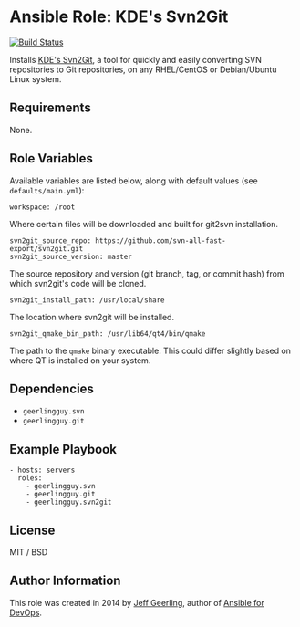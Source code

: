 # Ansible Role: KDE's Svn2Git

[![Build Status](https://travis-ci.com/geerlingguy/ansible-role-svn2git.svg?branch=master)](https://travis-ci.com/geerlingguy/ansible-role-svn2git)

Installs [KDE's Svn2Git](https://techbase.kde.org/Projects/MoveToGit/UsingSvn2Git), a tool for quickly and easily converting SVN repositories to Git repositories, on any RHEL/CentOS or Debian/Ubuntu Linux system.

## Requirements

None.

## Role Variables

Available variables are listed below, along with default values (see `defaults/main.yml`):

    workspace: /root

Where certain files will be downloaded and built for git2svn installation.

    svn2git_source_repo: https://github.com/svn-all-fast-export/svn2git.git
    svn2git_source_version: master

The source repository and version (git branch, tag, or commit hash) from which svn2git's code will be cloned.

    svn2git_install_path: /usr/local/share

The location where svn2git will be installed.

    svn2git_qmake_bin_path: /usr/lib64/qt4/bin/qmake

The path to the `qmake` binary executable. This could differ slightly based on where QT is installed on your system.

## Dependencies

  - `geerlingguy.svn`
  - `geerlingguy.git`

## Example Playbook

    - hosts: servers
      roles:
        - geerlingguy.svn
        - geerlingguy.git
        - geerlingguy.svn2git

## License

MIT / BSD

## Author Information

This role was created in 2014 by [Jeff Geerling](https://www.jeffgeerling.com/), author of [Ansible for DevOps](http://www.ansiblefordevops.com/).
